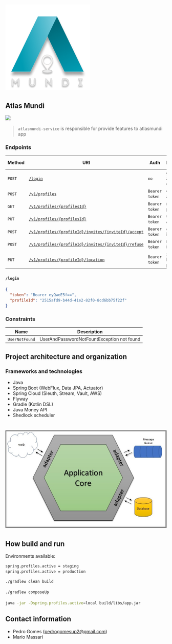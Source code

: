 # ![Atlasmundi](Logo.png) 

## Atlas Mundi


[![](https://img.shields.io/bitbucket/pipelines/beblue/marketplace-service/:branch.svg)](https://bitbucket.org/beblue/marketplace-service/addon/pipelines/home)

> `atlasmundi-service` is responsible for provide features to atlasmundi app


### Endpoints

| Method | URI                                                                 | Auth           | Description                  | Response Status            |
|--------|---------------------------------------------------------------------|----------------|------------------------------|----------------------------|
| `POST` | [<u>`/login`](docs/payload/new-login.json)                          | `no`           | get token if account exists. | `201`, `202`, `422`, `500` |
| `POST` | [<u>`/v1/profiles`](docs/payload/new-account.json)                  | `Bearer token` | create an account.         | `201`, `202`, `422`, `500` |
| `GET`  | [<u>`/v1/profiles/{profilesId}`](docs/payload/get-profile-detail.json)|  `Bearer token`              | return a profile.          | `200`, `422`, `500`        |
| `PUT`  | [<u>`/v1/profiles/{profilesId}`](docs/payload/new-account.json)    |     `Bearer token`           | update an account.         | `200`, `422`, `500`        |
| `POST` | [<u>`/v1/profiles/{profileId}/invites/{inviteId}/accept`]()        |     `Bearer token`           | accept a invite.           | `201`, `422`, `500`        |
| `POST` | [<u>`/v1/profiles/{profileId}/invites/{inviteId}/refuse`]()         |    `Bearer token`            | refuse a invite.           | `201`, `422`, `500`        |
| `PUT`  | [<u>`/v1/profiles/{profileId}/location`](docs/payload/set-location.json)| `Bearer token`               | set last location profile. | `200`, `422`, `500`        |



#### `/login`
```json
{
  "token": "Bearer eyQweE5f==",
  "profileId": "2515afd9-b44d-41e2-82f0-8cd6bb75f22f"
}
```

### Constraints

| Name           | Description                                |
|----------------|--------------------------------------------|
| `UserNotFound` | UserAndPasswordNotFountException not found |


## Project architecture and organization
### Frameworks and technologies

* Java
* Spring Boot (WebFlux, Data JPA, Actuator)
* Spring Cloud (Sleuth, Stream, Vault, AWS)
* Flyway
* Gradle (Kotlin DSL)
* Java Money API
* Shedlock scheduler

# ![Hexagonal Architecture](hexagonal.jpg)

## How build and run

Environments available:
```bash
spring.profiles.active = staging
spring.profiles.active = production
```

```bash
./gradlew clean build

./gradlew composeUp

java -jar -Dspring.profiles.active=local build/libs/app.jar
```
## Contact information

* Pedro Gomes (pedrogomesup2@gmail.com)
* Mario Massari
